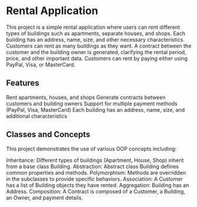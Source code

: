 # Rental Application

This project is a simple rental application where users can rent different types of buildings such as apartments, separate houses, and shops. Each building has an address, name, size, and other necessary characteristics. Customers can rent as many buildings as they want. A contract between the customer and the building owner is generated, clarifying the rental period, price, and other important data. Customers can rent by paying either using PayPal, Visa, or MasterCard.

## Features
Rent apartments, houses, and shops
Generate contracts between customers and building owners
Support for multiple payment methods (PayPal, Visa, MasterCard)
Each building has an address, name, size, and additional characteristics

## Classes and Concepts
This project demonstrates the use of various OOP concepts including:

Inheritance: Different types of buildings (Apartment, House, Shop) inherit from a base class Building.
Abstraction: Abstract class Building defines common properties and methods.
Polymorphism: Methods are overridden in the subclasses to provide specific behaviors.
Association: A Customer has a list of Building objects they have rented.
Aggregation: Building has an Address.
Composition: A Contract is composed of a Customer, a Building, an Owner, and payment details.
